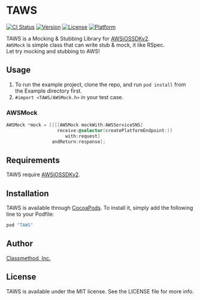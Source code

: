 # TAWS

[![CI Status](http://img.shields.io/travis/classmethod/TAWS-iOS.svg?style=flat)](https://travis-ci.org/classmethod/TAWS-iOS)
[![Version](https://img.shields.io/cocoapods/v/TAWS.svg?style=flat)](http://cocoapods.org/pods/TAWS)
[![License](https://img.shields.io/cocoapods/l/TAWS.svg?style=flat)](http://cocoapods.org/pods/TAWS)
[![Platform](https://img.shields.io/cocoapods/p/TAWS.svg?style=flat)](http://cocoapods.org/pods/TAWS)

TAWS is a Mocking & Stubbing Library for [AWSiOSSDKv2](https://github.com/aws/aws-sdk-ios).  
`AWSMock` is simple class that can write stub & mock, it like RSpec.  
Let try mocking and stubbing to AWS!

## Usage

1. To run the example project, clone the repo, and run `pod install` from the Example directory first.
2. `#import <TAWS/AWSMock.h>` in your test case.

### AWSMock
```objective-c
AWSMock *mock = [[[[AWSMock mockWith:AWSServiceSNS]
                   receive:@selector(createPlatformEndpoint:)]
                      with:request]
                 andReturn:response];
```

## Requirements

TAWS require [AWSiOSSDKv2](https://github.com/aws/aws-sdk-ios).

## Installation

TAWS is available through [CocoaPods](http://cocoapods.org). To install
it, simply add the following line to your Podfile:

```ruby
pod "TAWS"
```

## Author

[Classmethod, Inc.](http://classmethod.jp/)

## License

TAWS is available under the MIT license. See the LICENSE file for more info.
